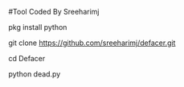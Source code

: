 #Tool Coded By Sreeharimj


pkg install python

git clone https://github.com/sreeharimj/defacer.git


cd Defacer

python dead.py

